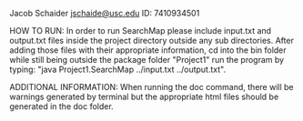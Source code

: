 Jacob Schaider
jschaide@usc.edu
ID: 7410934501

HOW TO RUN:
In order to run SearchMap please include input.txt and output.txt files inside the project directory outside any sub directories. After adding those files with their appropriate information, cd into the bin folder while still being outside the package folder "Project1" run the program by typing: "java Project1.SearchMap ../input.txt ../output.txt".

ADDITIONAL INFORMATION:
When running the doc command, there will be warnings generated by terminal but the appropriate html files should be generated in the doc folder.